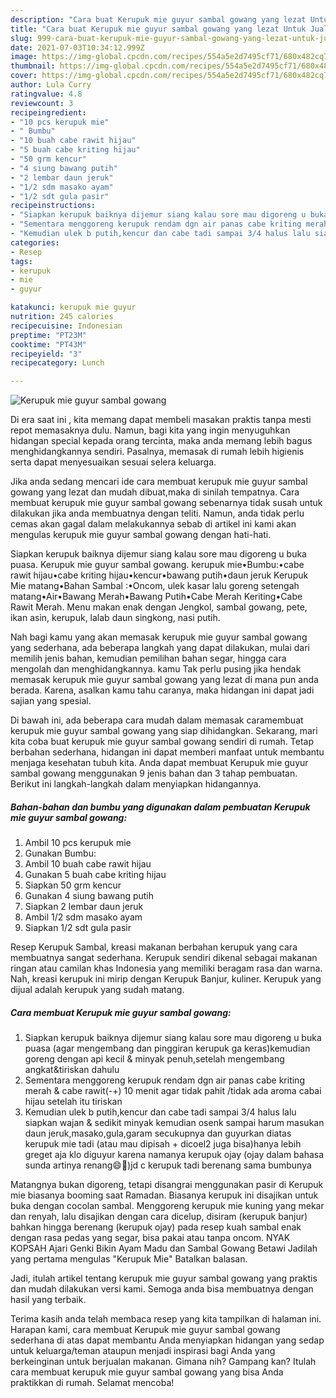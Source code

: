 ```yaml
---
description: "Cara buat Kerupuk mie guyur sambal gowang yang lezat Untuk Jualan"
title: "Cara buat Kerupuk mie guyur sambal gowang yang lezat Untuk Jualan"
slug: 999-cara-buat-kerupuk-mie-guyur-sambal-gowang-yang-lezat-untuk-jualan
date: 2021-07-03T10:34:12.999Z
image: https://img-global.cpcdn.com/recipes/554a5e2d7495cf71/680x482cq70/kerupuk-mie-guyur-sambal-gowang-foto-resep-utama.jpg
thumbnail: https://img-global.cpcdn.com/recipes/554a5e2d7495cf71/680x482cq70/kerupuk-mie-guyur-sambal-gowang-foto-resep-utama.jpg
cover: https://img-global.cpcdn.com/recipes/554a5e2d7495cf71/680x482cq70/kerupuk-mie-guyur-sambal-gowang-foto-resep-utama.jpg
author: Lula Curry
ratingvalue: 4.8
reviewcount: 3
recipeingredient:
- "10 pcs kerupuk mie"
- " Bumbu"
- "10 buah cabe rawit hijau"
- "5 buah cabe kriting hijau"
- "50 grm kencur"
- "4 siung bawang putih"
- "2 lembar daun jeruk"
- "1/2 sdm masako ayam"
- "1/2 sdt gula pasir"
recipeinstructions:
- "Siapkan kerupuk baiknya dijemur siang kalau sore mau digoreng u buka puasa (agar mengembang dan pinggiran kerupuk ga keras)kemudian goreng dengan api kecil &amp; minyak penuh,setelah mengembang angkat&amp;tiriskan dahulu"
- "Sementara menggoreng kerupuk rendam dgn air panas cabe kriting merah &amp; cabe rawit(-+) 10 menit agar tidak pahit /tidak ada aroma cabai hijau setelah itu tiriskan"
- "Kemudian ulek b putih,kencur dan cabe tadi sampai 3/4 halus lalu siapkan wajan &amp; sedikit minyak kemudian osenk sampai harum masukan daun jeruk,masako,gula,garam secukupnya dan guyurkan diatas kerupuk mie tadi (atau mau dipisah + dicoel2 juga bisa)hanya lebih greget aja klo diguyur karena namanya kerupuk ojay (ojay dalam bahasa sunda artinya renang😄🤭)jd c kerupuk tadi berenang sama bumbunya"
categories:
- Resep
tags:
- kerupuk
- mie
- guyur

katakunci: kerupuk mie guyur 
nutrition: 245 calories
recipecuisine: Indonesian
preptime: "PT23M"
cooktime: "PT43M"
recipeyield: "3"
recipecategory: Lunch

---
```



![Kerupuk mie guyur sambal gowang](https://img-global.cpcdn.com/recipes/554a5e2d7495cf71/680x482cq70/kerupuk-mie-guyur-sambal-gowang-foto-resep-utama.jpg)

Di era  saat ini , kita memang dapat membeli masakan praktis tanpa mesti repot memasaknya dulu. Namun, bagi kita yang ingin menyuguhkan hidangan special kepada orang tercinta, maka anda memang lebih bagus menghidangkannya sendiri. Pasalnya, memasak di rumah lebih higienis serta dapat menyesuaikan sesuai selera keluarga.

Jika anda sedang mencari ide cara membuat kerupuk mie guyur sambal gowang yang lezat dan mudah dibuat,maka di sinilah tempatnya. Cara membuat kerupuk mie guyur sambal gowang  sebenarnya tidak susah untuk dilakukan jika anda membuatnya dengan teliti. Namun, anda tidak perlu cemas akan gagal dalam melakukannya 
sebab di artikel ini kami akan mengulas kerupuk mie guyur sambal gowang dengan hati-hati.  

Siapkan kerupuk baiknya dijemur siang kalau sore mau digoreng u buka puasa. Kerupuk mie guyur sambal gowang. kerupuk mie•Bumbu:•cabe rawit hijau•cabe kriting hijau•kencur•bawang putih•daun jeruk Kerupuk Mie matang•Bahan Sambal :•Oncom, ulek kasar lalu goreng setengah matang•Air•Bawang Merah•Bawang Putih•Cabe Merah Keriting•Cabe Rawit Merah. Menu makan enak dengan Jengkol, sambal gowang, pete, ikan asin, kerupuk, lalab daun singkong, nasi putih.

Nah bagi kamu yang akan memasak kerupuk mie guyur sambal gowang yang sederhana, ada beberapa langkah yang dapat dilakukan, mulai dari memilih jenis bahan, kemudian pemilihan bahan segar, hingga cara mengolah dan menghidangkannya. kamu Tak perlu pusing jika hendak memasak kerupuk mie guyur sambal gowang yang lezat di mana pun anda berada. Karena, asalkan kamu  tahu caranya, maka hidangan ini dapat jadi sajian yang spesial.

Di bawah ini, ada beberapa cara mudah dalam memasak caramembuat kerupuk mie guyur sambal gowang yang siap dihidangkan. Sekarang, mari kita coba buat kerupuk mie guyur sambal gowang sendiri di rumah. Tetap berbahan sederhana, hidangan ini dapat memberi manfaat untuk membantu menjaga kesehatan tubuh kita. Anda dapat membuat Kerupuk mie guyur sambal gowang menggunakan 9 jenis bahan dan 3 tahap pembuatan. Berikut ini langkah-langkah dalam menyiapkan hidangannya.

<!--inarticleads1-->

##### Bahan-bahan dan bumbu yang digunakan dalam pembuatan Kerupuk mie guyur sambal gowang:

1. Ambil 10 pcs kerupuk mie
1. Gunakan  Bumbu:
1. Ambil 10 buah cabe rawit hijau
1. Gunakan 5 buah cabe kriting hijau
1. Siapkan 50 grm kencur
1. Gunakan 4 siung bawang putih
1. Siapkan 2 lembar daun jeruk
1. Ambil 1/2 sdm masako ayam
1. Siapkan 1/2 sdt gula pasir


Resep Kerupuk Sambal, kreasi makanan berbahan kerupuk yang cara membuatnya sangat sederhana. Kerupuk sendiri dikenal sebagai makanan ringan atau camilan khas Indonesia yang memiliki beragam rasa dan warna. Nah, kreasi kerupuk ini mirip dengan Kerupuk Banjur, kuliner. Kerupuk yang dijual adalah kerupuk yang sudah matang. 

<!--inarticleads2-->

##### Cara membuat Kerupuk mie guyur sambal gowang:

1. Siapkan kerupuk baiknya dijemur siang kalau sore mau digoreng u buka puasa (agar mengembang dan pinggiran kerupuk ga keras)kemudian goreng dengan api kecil &amp; minyak penuh,setelah mengembang angkat&amp;tiriskan dahulu
1. Sementara menggoreng kerupuk rendam dgn air panas cabe kriting merah &amp; cabe rawit(-+) 10 menit agar tidak pahit /tidak ada aroma cabai hijau setelah itu tiriskan
1. Kemudian ulek b putih,kencur dan cabe tadi sampai 3/4 halus lalu siapkan wajan &amp; sedikit minyak kemudian osenk sampai harum masukan daun jeruk,masako,gula,garam secukupnya dan guyurkan diatas kerupuk mie tadi (atau mau dipisah + dicoel2 juga bisa)hanya lebih greget aja klo diguyur karena namanya kerupuk ojay (ojay dalam bahasa sunda artinya renang😄🤭)jd c kerupuk tadi berenang sama bumbunya


Matangnya bukan digoreng, tetapi disangrai menggunakan pasir di Kerupuk mie biasanya booming saat Ramadan. Biasanya kerupuk ini disajikan untuk buka dengan cocolan sambal. Menggoreng kerupuk mie kuning yang mekar dan renyah, lalu disajikan dengan cara dicelup, disiram (kerupuk banjur) bahkan hingga berenang (kerupuk ojay) pada resep kuah sambal enak dengan rasa pedas yang segar, bisa pakai atau tanpa oncom. NYAK KOPSAH Ajari Genki Bikin Ayam Madu dan Sambal Gowang Betawi Jadilah yang pertama mengulas &#34;Kerupuk Mie&#34; Batalkan balasan. 

Jadi, itulah artikel tentang  kerupuk mie guyur sambal gowang  yang praktis dan mudah dilakukan versi kami. Semoga anda bisa membuatnya dengan hasil yang terbaik. 

Terima kasih anda telah membaca resep yang kita tampilkan di halaman ini. Harapan kami, cara membuat  Kerupuk mie guyur sambal gowang sederhana di atas dapat membantu Anda menyiapkan hidangan yang sedap untuk keluarga/teman ataupun menjadi inspirasi bagi Anda yang berkeinginan untuk berjualan makanan. Gimana nih? Gampang kan? Itulah cara membuat kerupuk mie guyur sambal gowang yang bisa Anda praktikkan di rumah. Selamat mencoba!

